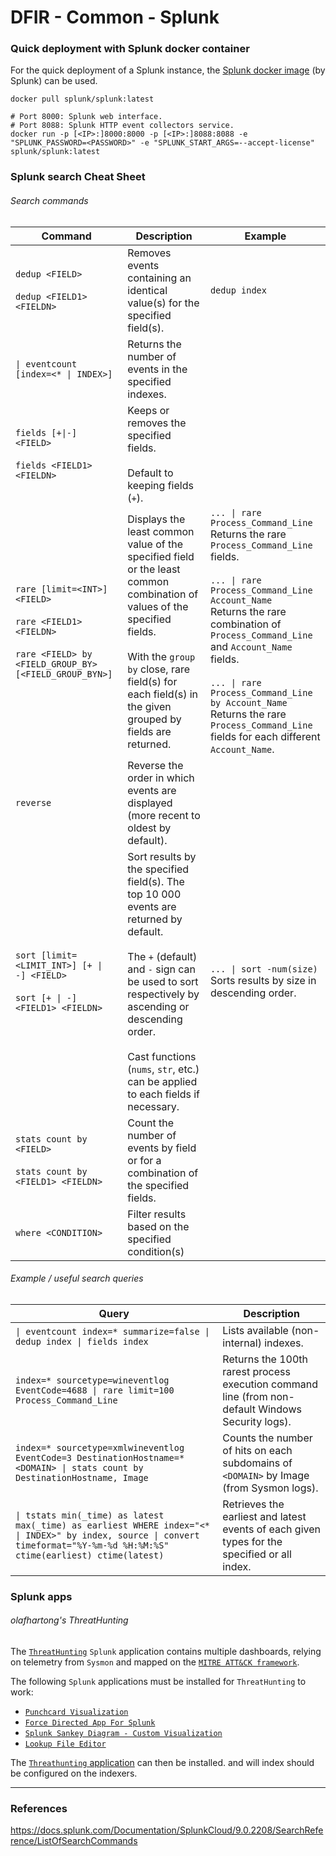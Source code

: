 # DFIR - Common - Splunk

### Quick deployment with Splunk docker container

For the quick deployment of a Splunk instance, the
[Splunk docker image](https://hub.docker.com/r/splunk/splunk/) (by Splunk)
can be used.

```
docker pull splunk/splunk:latest

# Port 8000: Splunk web interface.
# Port 8088: Splunk HTTP event collectors service.
docker run -p [<IP>:]8000:8000 -p [<IP>:]8088:8088 -e "SPLUNK_PASSWORD=<PASSWORD>" -e "SPLUNK_START_ARGS=--accept-license" splunk/splunk:latest
```

### Splunk search Cheat Sheet

###### Search commands

| Command | Description | Example |
|---------|-------------|---------|
| `dedup <FIELD>` <br><br> `dedup <FIELD1> <FIELDN>` | Removes events containing an identical value(s) for the specified field(s). | `dedup index` |
| `\| eventcount [index=<* \| INDEX>]` | Returns the number of events in the specified indexes. | |
| `fields [+\|-] <FIELD>` <br><br> `fields <FIELD1> <FIELDN>` | Keeps or removes the specified fields. <br><br> Default to keeping fields (`+`). | |
| `rare [limit=<INT>] <FIELD>` <br><br> `rare <FIELD1> <FIELDN>` <br><br> `rare <FIELD> by <FIELD_GROUP_BY> [<FIELD_GROUP_BYN>]` | Displays the least common value of the specified field or the least common combination of values of the specified fields. <br><br> With the `group by` close, rare field(s) for each field(s) in the given grouped by fields are returned. | `... \| rare Process_Command_Line` <br> Returns the rare `Process_Command_Line` fields. <br><br> `... \| rare Process_Command_Line Account_Name` <br> Returns the rare combination of `Process_Command_Line` and `Account_Name` fields. <br><br> `... \| rare Process_Command_Line by Account_Name` <br> Returns the rare `Process_Command_Line` fields for each different `Account_Name`. |
| `reverse` | Reverse the order in which events are displayed (more recent to oldest by default). | |
| `sort [limit=<LIMIT_INT>] [+ \| -] <FIELD>` <br><br> `sort [+ \| -] <FIELD1> <FIELDN>` | Sort results by the specified field(s). The top 10 000 events are returned by default. <br><br> The `+` (default) and `-` sign can be used to sort respectively by ascending or descending order. <br><br> Cast functions (`nums`, `str`, etc.) can be applied to each fields if necessary. | `... \| sort -num(size)` <br> Sorts results by size in descending order. |
| `stats count by <FIELD>` <br><br> `stats count by <FIELD1> <FIELDN>` | Count the number of events by field or for a combination of the specified fields. | |
| `where <CONDITION>` | Filter results based on the specified condition(s) |

###### Example / useful search queries

| Query | Description |
|-------|-------------|
| `\| eventcount index=* summarize=false \| dedup index \| fields index` | Lists available (non-internal) indexes. |
| `index=* sourcetype=wineventlog EventCode=4688 \| rare limit=100 Process_Command_Line` | Returns the 100th rarest process execution command line (from non-default Windows Security logs). |
| `index=* sourcetype=xmlwineventlog EventCode=3 DestinationHostname=*<DOMAIN> \| stats count by DestinationHostname, Image` | Counts the number of hits on each subdomains of `<DOMAIN>` by Image (from Sysmon logs). |
| `\| tstats min(_time) as latest max(_time) as earliest WHERE index="<* \| INDEX>" by index, source \| convert timeformat="%Y-%m-%d %H:%M:%S" ctime(earliest) ctime(latest)` | Retrieves the earliest and latest events of each given types for the specified or all index. |

### Splunk apps

###### olafhartong's ThreatHunting

The [`ThreatHunting`](https://github.com/olafhartong/ThreatHunting) `Splunk`
application contains multiple dashboards, relying on telemetry from `Sysmon`
and mapped on the [`MITRE ATT&CK framework`](https://attack.mitre.org/).

The following `Splunk` applications must be installed for `ThreatHunting` to
work:
  - [`Punchcard Visualization`](https://splunkbase.splunk.com/app/3129/)
  - [`Force Directed App For Splunk`](https://splunkbase.splunk.com/app/3767/)
  - [`Splunk Sankey Diagram - Custom Visualization`](https://splunkbase.splunk.com/app/3112/)
  - [`Lookup File Editor`](https://splunkbase.splunk.com/app/1724/)

The [`Threathunting` application](https://splunkbase.splunk.com/app/4305/) can
then be installed. and will index should be configured on the indexers.

--------------------------------------------------------------------------------

### References

https://docs.splunk.com/Documentation/SplunkCloud/9.0.2208/SearchReference/ListOfSearchCommands
